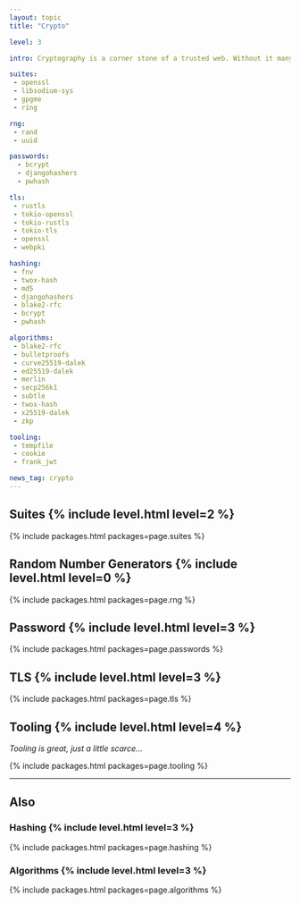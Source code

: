 ```yaml
---
layout: topic
title: "Crypto"

level: 3

intro: Cryptography is a corner stone of a trusted web. Without it many services could not be offered reliably. While rust has a strong RNG, the main suite in use isn't pure rust but the (in)famous openssl.

suites:
 - openssl
 - libsodium-sys
 - gpgme
 - ring

rng:
 - rand
 - uuid

passwords:
  - bcrypt
  - djangohashers
  - pwhash

tls:
 - rustls
 - tokio-openssl
 - tokio-rustls
 - tokio-tls
 - openssl
 - webpki

hashing:
 - fnv
 - twox-hash
 - md5
 - djangohashers
 - blake2-rfc
 - bcrypt
 - pwhash

algorithms:
 - blake2-rfc
 - bulletproofs
 - curve25519-dalek
 - ed25519-dalek
 - merlin
 - secp256k1
 - subtle
 - twox-hash
 - x25519-dalek
 - zkp

tooling:
 - tempfile
 - cookie
 - frank_jwt

news_tag: crypto
---
```



<h2>Suites  {% include level.html level=2 %}</h2>

{% include packages.html packages=page.suites %}


<h2>Random Number Generators  {% include level.html level=0 %}</h2>

{% include packages.html packages=page.rng %}


<h2>Password  {% include level.html level=3 %}</h2>

{% include packages.html packages=page.passwords %}


<h2>TLS  {% include level.html level=3 %}</h2>

{% include packages.html packages=page.tls %}



<h2>Tooling  {% include level.html level=4 %}</h2>

<p><em>Tooling is great, just a little scarce...</em></p>

{% include packages.html packages=page.tooling %}


---

<h2>Also</h2>


<h3>Hashing  {% include level.html level=3 %}</h3>

{% include packages.html packages=page.hashing %}


<h3>Algorithms  {% include level.html level=3 %}</h3>

{% include packages.html packages=page.algorithms %}
